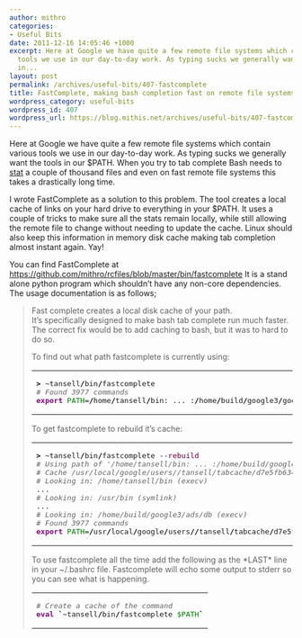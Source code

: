 ```yaml
---
author: mithro
categories:
- Useful Bits
date: 2011-12-16 14:05:46 +1000
excerpt: Here at Google we have quite a few remote file systems which contain various
  tools we use in our day-to-day work. As typing sucks we generally want the tools
  in...
layout: post
permalink: /archives/useful-bits/407-fastcomplete
title: FastComplete, making bash completion fast on remote file systems
wordpress_category: useful-bits
wordpress_id: 407
wordpress_url: https://blog.mithis.net/archives/useful-bits/407-fastcomplete
---
```


<div class="entry-content">
<p>Here at Google we have quite a few remote file systems which contain various tools we use in our day-to-day work. As typing sucks we generally want the tools in our $PATH. When you try to tab complete Bash needs to <a href="http://linux.die.net/man/2/stat">stat</a> a couple of thousand files and even on fast remote file systems this takes a drastically long time.</p>
<p>I wrote FastComplete as a solution to this problem. The tool creates a local cache of links on your hard drive to everything in your $PATH. It uses a couple of tricks to make sure all the stats remain locally, while still allowing the remote file to change without needing to update the cache. Linux should also keep this information in memory disk cache making tab completion almost instant again. Yay!</p>
<p>You can find FastComplete at <a href="https://github.com/mithro/rcfiles/blob/master/bin/fastcomplete">https://github.com/mithro/rcfiles/blob/master/bin/fastcomplete</a> It is a stand alone python program which shouldn’t have any non-core dependencies. The usage documentation is as follows;</p>
<blockquote><p>
Fast complete creates a local disk cache of your path.<br/>
It’s specifically designed to make bash tab complete run much faster. The correct fix would be to add caching to bash, but it was to hard to do so.</p>
<p>To find out what path fastcomplete is currently using:</p>
<div class="wp_syntax"><table><tr><td class="code"><pre class="bash" style="font-family:monospace;"><span style="color: #000000; font-weight: bold;">&gt;</span> ~tansell<span style="color: #000000; font-weight: bold;">/</span>bin<span style="color: #000000; font-weight: bold;">/</span>fastcomplete
<span style="color: #666666; font-style: italic;"># Found 3977 commands</span>
<span style="color: #7a0874; font-weight: bold;">export</span> <span style="color: #007800;">PATH</span>=<span style="color: #000000; font-weight: bold;">/</span>home<span style="color: #000000; font-weight: bold;">/</span>tansell<span style="color: #000000; font-weight: bold;">/</span>bin: ... :<span style="color: #000000; font-weight: bold;">/</span>home<span style="color: #000000; font-weight: bold;">/</span>build<span style="color: #000000; font-weight: bold;">/</span>google3<span style="color: #000000; font-weight: bold;">/</span>googledata<span style="color: #000000; font-weight: bold;">/</span>validators:<span style="color: #000000; font-weight: bold;">/</span>home<span style="color: #000000; font-weight: bold;">/</span>build<span style="color: #000000; font-weight: bold;">/</span>google3<span style="color: #000000; font-weight: bold;">/</span>ads<span style="color: #000000; font-weight: bold;">/</span>db</pre></td></tr></table></div>
<p>To get fastcomplete to rebuild it’s cache:</p>
<div class="wp_syntax"><table><tr><td class="code"><pre class="bash" style="font-family:monospace;"><span style="color: #000000; font-weight: bold;">&gt;</span> ~tansell<span style="color: #000000; font-weight: bold;">/</span>bin<span style="color: #000000; font-weight: bold;">/</span>fastcomplete <span style="color: #660033;">--rebuild</span>
<span style="color: #666666; font-style: italic;"># Using path of '/home/tansell/bin: ... :/home/build/google3/googledata/validators:/home/build/google3/ads/db'</span>
<span style="color: #666666; font-style: italic;"># Cache /usr/local/google/users//tansell/tabcache/d7e5fb63454ae33b4a171b6437be904a did not exist! Rebuilding....</span>
<span style="color: #666666; font-style: italic;"># Looking in: /home/tansell/bin (execv)</span>
...
<span style="color: #666666; font-style: italic;"># Looking in: /usr/bin (symlink)</span>
...
<span style="color: #666666; font-style: italic;"># Looking in: /home/build/google3/ads/db (execv)</span>
<span style="color: #666666; font-style: italic;"># Found 3977 commands</span>
<span style="color: #7a0874; font-weight: bold;">export</span> <span style="color: #007800;">PATH</span>=<span style="color: #000000; font-weight: bold;">/</span>usr<span style="color: #000000; font-weight: bold;">/</span>local<span style="color: #000000; font-weight: bold;">/</span>google<span style="color: #000000; font-weight: bold;">/</span>users<span style="color: #000000; font-weight: bold;">//</span>tansell<span style="color: #000000; font-weight: bold;">/</span>tabcache<span style="color: #000000; font-weight: bold;">/</span>d7e5fb63454ae33b4a171b6437be904a</pre></td></tr></table></div>
<p>To use fastcomplete all the time add the following as the *LAST* line in your ~/.bashrc file. Fastcomplete will echo some output to stderr so you can see what is happening.</p>
<div class="wp_syntax"><table><tr><td class="code"><pre class="bash" style="font-family:monospace;"><span style="color: #666666; font-style: italic;"># Create a cache of the command</span>
<span style="color: #7a0874; font-weight: bold;">eval</span> <span style="color: #000000; font-weight: bold;">`</span>~tansell<span style="color: #000000; font-weight: bold;">/</span>bin<span style="color: #000000; font-weight: bold;">/</span>fastcomplete <span style="color: #007800;">$PATH</span><span style="color: #000000; font-weight: bold;">`</span></pre></td></tr></table></div>
</blockquote>
</div>